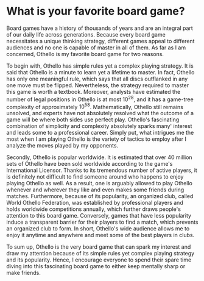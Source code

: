 # What is your favorite board game?

Board games have a history of thousands of years and are an integral part of our daily life across generations. Because every board game necessitates a unique thinking strategy, different games appeal to different audiences and no one is capable of master in all of them. As far as I am concerned, Othello is my favorite board game for two reasons.

To begin with, Othello has simple rules yet a complex playing strategy. It is said that Othello is a minute to learn yet a lifetime to master. In fact, Othello has only one meaningful rule, which says that all discs outflanked in any one move must be flipped. Nevertheless, the strategy required to master this game is worth a textbook. Moreover, analysts have estimated the number of legal positions in Othello is at most $10^28$, and it has a game-tree complexity of approximately $10^58$. Mathematically, Othello still remains unsolved, and experts have not absolutely resolved what the outcome of a game will be where both sides use perfect play. Othello's fascinating combination of simplicity and complexity absolutely sparks many' interest and leads some to a professional career. Simply put, what intrigues me the most when I am playing Othello is the variety of tactics to employ after I analyze the moves played by my opponents.

Secondly, Othello is popular worldwide. It is estimated that over 40 million sets of Othello have been sold worldwide according to the game's International Licensor. Thanks to its tremendous number of active players, it is definitely not difficult to find someone around who happens to enjoy playing Othello as well. As a result, one is arguably allowed to play Othello whenever and wherever they like and even makes some friends during matches. Furthermore, because of its popularity, an organized club, called World Othello Federation, was established by professional players and holds worldwide competitions annually, which further draws people's attention to this board game. Conversely, games that have less popularity induce a transparent barrier for their players to find a match, which prevents an organized club to form. In short, Othello's wide audience allows me to enjoy it anytime and anywhere and meet some of the best players in clubs.

To sum up, Othello is the very board game that can spark my interest and draw my attention because of its simple rules yet complex playing strategy and its popularity. Hence, I encourage everyone to spend their spare time diving into this fascinating board game to either keep mentally sharp or make friends.

